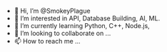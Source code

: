 - 👋 Hi, I’m @SmokeyPlague
- 👀 I’m interested in API, Database Building, AI, ML.
- 🌱 I’m currently learning Python, C++, Node.js, 
- 💞️ I’m looking to collaborate on ...
- 📫 How to reach me ...

<!---
SmokeyPlague/SmokeyPlague is a ✨ special ✨ repository because its `README.md` (this file) appears on your GitHub profile.
You can click the Preview link to take a look at your changes.
--->
